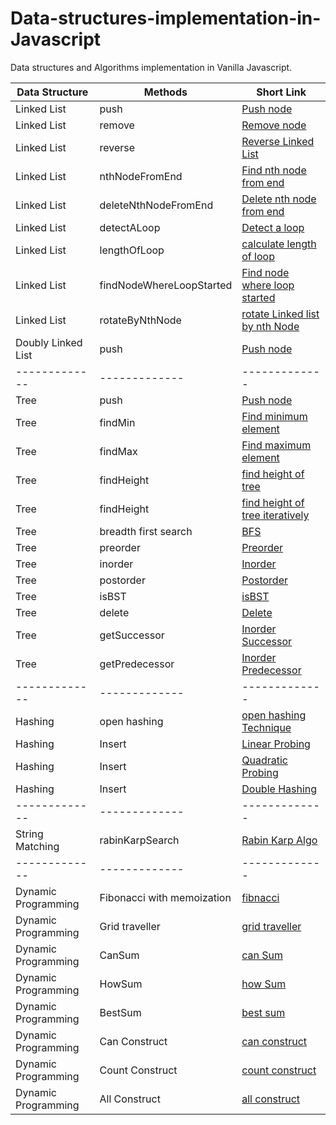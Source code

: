 # Data-structures-implementation-in-Javascript
Data structures and Algorithms implementation in Vanilla Javascript.

| Data Structure  | Methods | Short Link |
| ------------- | ------------- | ------------- |
| Linked List  | push  | [Push node](https://github.com/vishwa9/Data-structures-implementation-in-Javascript/blob/master/src/LinkedList.js#L7) |
| Linked List  | remove  | [Remove node](https://github.com/vishwa9/Data-structures-implementation-in-Javascript/blob/master/src/LinkedList.js#L24) |
| Linked List  | reverse | [Reverse Linked List](https://github.com/vishwa9/Data-structures-implementation-in-Javascript/blob/master/src/LinkedList.js#L47) |
| Linked List  | nthNodeFromEnd | [Find nth node from end](https://github.com/vishwa9/Data-structures-implementation-in-Javascript/blob/master/src/LinkedList.js#L63) |
| Linked List  | deleteNthNodeFromEnd | [Delete nth node from end](https://github.com/vishwa9/Data-structures-implementation-in-Javascript/blob/master/src/LinkedList.js#L85) |
| Linked List | detectALoop | [Detect a loop](https://github.com/vishwa9/Data-structures-implementation-in-Javascript/blob/master/src/LinkedList.js#L120) |
| Linked List | lengthOfLoop | [calculate length of loop](https://github.com/vishwa9/Data-structures-implementation-in-Javascript/blob/master/src/LinkedList.js#L140) |
| Linked List | findNodeWhereLoopStarted | [Find node where loop started](https://github.com/vishwa9/Data-structures-implementation-in-Javascript/blob/master/src/LinkedList.js#L156) |
| Linked List | rotateByNthNode | [rotate Linked list by nth Node](https://github.com/vishwa9/Data-structures-implementation-in-Javascript/blob/master/src/LinkedList.js#L175) |
| Doubly Linked List | push | [Push node](https://github.com/vishwa9/Data-structures-implementation-in-Javascript/blob/master/src/LinkedList.js#L203) |
| ------------- | ------------- | ------------- |
| Tree | push | [Push node](https://github.com/vishwa9/Data-structures-implementation-in-Javascript/blob/master/src/tree.js#L13) |
| Tree | findMin | [Find minimum element](https://github.com/vishwa9/Data-structures-implementation-in-Javascript/blob/master/src/tree.js#L38) |
| Tree | findMax | [Find maximum element](https://github.com/vishwa9/Data-structures-implementation-in-Javascript/blob/master/src/tree.js#L49) |
| Tree | findHeight | [find height of tree](https://github.com/vishwa9/Data-structures-implementation-in-Javascript/blob/master/src/tree.js#L60) |
| Tree | findHeight | [find height of tree iteratively](https://github.com/vishwa9/Data-structures-implementation-in-Javascript/blob/master/src/tree.js#L68) |
| Tree | breadth first search | [BFS](https://github.com/vishwa9/Data-structures-implementation-in-Javascript/blob/master/src/tree.js#L97) |
| Tree | preorder | [Preorder](https://github.com/vishwa9/Data-structures-implementation-in-Javascript/blob/master/src/tree.js#L116) |
| Tree | inorder | [Inorder](https://github.com/vishwa9/Data-structures-implementation-in-Javascript/blob/master/src/tree.js#L126) |
| Tree | postorder | [Postorder](https://github.com/vishwa9/Data-structures-implementation-in-Javascript/blob/master/src/tree.js#L126) |
| Tree | isBST | [isBST](https://github.com/vishwa9/Data-structures-implementation-in-Javascript/blob/master/src/tree.js#L146) |
| Tree | delete | [Delete](https://github.com/vishwa9/Data-structures-implementation-in-Javascript/blob/master/src/tree.js#L165) |
| Tree | getSuccessor | [Inorder Successor](https://github.com/vishwa9/Data-structures-implementation-in-Javascript/blob/master/src/tree.js#L208) |
| Tree | getPredecessor | [Inorder Predecessor](https://github.com/vishwa9/Data-structures-implementation-in-Javascript/blob/master/src/tree.js#L232) |
| ------------- | ------------- | ------------- |
| Hashing | open hashing | [open hashing Technique](https://github.com/vishwa9/Data-structures-implementation-in-Javascript/blob/master/src/HashTables.js#L16) |
| Hashing | Insert | [Linear Probing](https://github.com/vishwa9/Data-structures-implementation-in-Javascript/blob/master/src/HashTables.js#L57) |
| Hashing | Insert | [Quadratic Probing](https://github.com/vishwa9/Data-structures-implementation-in-Javascript/blob/master/src/HashTables.js#L92) |
| Hashing | Insert | [Double Hashing](https://github.com/vishwa9/Data-structures-implementation-in-Javascript/blob/master/src/HashTables.js#L132) |
| ------------- | ------------- | ------------- |
| String Matching | rabinKarpSearch | [Rabin Karp Algo](https://github.com/vishwa9/Data-structures-implementation-in-Javascript/blob/master/src/stringMatching/RabinKarpAlgorithm.js#L1) |
| ------------- | ------------- | ------------- |
| Dynamic Programming | Fibonacci with memoization | [fibnacci](https://github.com/vishwa9/Data-structures-implementation-in-Javascript/blob/master/src/dynamicProgramming/Dynamic-programming.js#L13) |
| Dynamic Programming | Grid traveller | [grid traveller](https://github.com/vishwa9/Data-structures-implementation-in-Javascript/blob/master/src/dynamicProgramming/Dynamic-programming.js#L21) |
| Dynamic Programming | CanSum | [can Sum](https://github.com/vishwa9/Data-structures-implementation-in-Javascript/blob/master/src/dynamicProgramming/Dynamic-programming.js#L50) |
| Dynamic Programming | HowSum | [how Sum](https://github.com/vishwa9/Data-structures-implementation-in-Javascript/blob/master/src/dynamicProgramming/Dynamic-programming.js#L74) |
| Dynamic Programming | BestSum | [best sum](https://github.com/vishwa9/Data-structures-implementation-in-Javascript/blob/master/src/dynamicProgramming/Dynamic-programming.js#L115) |
| Dynamic Programming | Can Construct | [can construct](https://github.com/vishwa9/Data-structures-implementation-in-Javascript/blob/master/src/dynamicProgramming/Dynamic-programming.js#L168)|
| Dynamic Programming | Count Construct | [count construct](https://github.com/vishwa9/Data-structures-implementation-in-Javascript/blob/master/src/dynamicProgramming/Dynamic-programming.js#L194)|
| Dynamic Programming | All Construct | [all construct](https://github.com/vishwa9/Data-structures-implementation-in-Javascript/blob/master/src/dynamicProgramming/Dynamic-programming.js#L221)|

